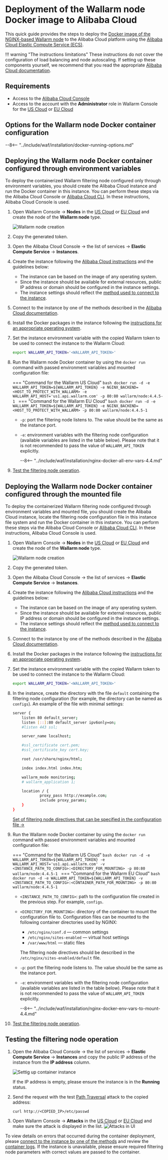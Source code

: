 [allocating-memory-guide]:          ../../../admin-en/configuration-guides/allocate-resources-for-node.md
[mount-config-instr]:               #deploying-the-wallarm-node-docker-container-configured-through-the-mounted-file
[nginx-waf-directives]:             ../../../admin-en/configure-parameters-en.md
[graylist-docs]:                    ../../../user-guides/ip-lists/graylist.md
[filtration-modes-docs]:            ../../../admin-en/configure-wallarm-mode.md
[application-configuration]:        ../../../user-guides/settings/applications.md
[node-status-docs]:                 ../../../admin-en/configure-statistics-service.md

# Deployment of the Wallarm node Docker image to Alibaba Cloud

This quick guide provides the steps to deploy the [Docker image of the NGINX-based Wallarm node](https://hub.docker.com/r/wallarm/node) to the Alibaba Cloud platform using the [Alibaba Cloud Elastic Compute Service (ECS)](https://www.alibabacloud.com/product/ecs).

!!! warning "The instructions limitations"
    These instructions do not cover the configuration of load balancing and node autoscaling. If setting up these components yourself, we recommend that you read the appropriate [Alibaba Cloud documentation](https://www.alibabacloud.com/help/product/27537.htm?spm=a2c63.m28257.a1.82.dfbf5922VNtjka).

## Requirements

* Access to the [Alibaba Cloud Console](https://account.alibabacloud.com/login/login.htm)
* Access to the account with the **Administrator** role in Wallarm Console for the [US Cloud](https://us1.my.wallarm.com/) or [EU Cloud](https://my.wallarm.com/)

## Options for the Wallarm node Docker container configuration

--8<-- "../include/waf/installation/docker-running-options.md"

## Deploying the Wallarm node Docker container configured through environment variables

To deploy the containerized Wallarm filtering node configured only through environment variables, you should create the Alibaba Cloud instance and run the Docker container in this instance. You can perform these steps via the Alibaba Cloud Console or [Alibaba Cloud CLI](https://www.alibabacloud.com/help/doc-detail/25499.htm). In these instructions, Alibaba Cloud Console is used.

1. Open Wallarm Console → **Nodes** in the [US Cloud](https://us1.my.wallarm.com/nodes) or [EU Cloud](https://my.wallarm.com/nodes) and create the node of the **Wallarm node** type.

    ![Wallarm node creation](../../../images/user-guides/nodes/create-cloud-node.png)
1. Copy the generated token.
1. Open the Alibaba Cloud Console → the list of services → **Elastic Compute Service** → **Instances**.
1. Create the instance following the [Alibaba Cloud instructions](https://www.alibabacloud.com/help/doc-detail/87190.htm?spm=a2c63.p38356.b99.137.77df24df7fJ2XX) and the guidelines below:

    * The instance can be based on the image of any operating system.
    * Since the instance should be available for external resources, public IP address or domain should be configured in the instance settings.
    * The instance settings should reflect the [method used to connect to the instance](https://www.alibabacloud.com/help/doc-detail/71529.htm?spm=a2c63.p38356.b99.143.22388e44kpTM1l).
1. Connect to the instance by one of the methods described in the [Alibaba Cloud documentation](https://www.alibabacloud.com/help/doc-detail/71529.htm?spm=a2c63.p38356.b99.143.22388e44kpTM1l).
1. Install the Docker packages in the instance following the [instructions for an appropriate operating system](https://docs.docker.com/engine/install/#server).
1. Set the instance environment variable with the copied Wallarm token to be used to connect the instance to the Wallarm Cloud:

    ```bash
    export WALLARM_API_TOKEN='<WALLARM_API_TOKEN>'
    ```
1. Run the Wallarm node Docker container by using the `docker run` command with passed environment variables and mounted configuration file:

    === "Command for the Wallarm US Cloud"
        ```bash
        docker run -d -e WALLARM_API_TOKEN=${WALLARM_API_TOKEN} -e NGINX_BACKEND=<HOST_TO_PROTECT_WITH_WALLARM> -e WALLARM_API_HOST='us1.api.wallarm.com' -p 80:80 wallarm/node:4.4.5-1
        ```
    === "Command for the Wallarm EU Cloud"
        ```bash
        docker run -d -e WALLARM_API_TOKEN=${WALLARM_API_TOKEN} -e NGINX_BACKEND=<HOST_TO_PROTECT_WITH_WALLARM> -p 80:80 wallarm/node:4.4.5-1
        ```
        
    * `-p`: port the filtering node listens to. The value should be the same as the instance port.
    * `-e`: environment variables with the filtering node configuration (available variables are listed in the table below). Please note that it is not recommended to pass the value of `WALLARM_API_TOKEN` explicitly.

        --8<-- "../include/waf/installation/nginx-docker-all-env-vars-4.4.md"
1. [Test the filtering node operation](#testing-the-filtering-node-operation).

## Deploying the Wallarm node Docker container configured through the mounted file

To deploy the containerized Wallarm filtering node configured through environment variables and mounted file, you should create the Alibaba Cloud instance, locate the filtering node configuration file in this instance file system and run the Docker container in this instance. You can perform these steps via the Alibaba Cloud Console or [Alibaba Cloud CLI](https://www.alibabacloud.com/help/doc-detail/25499.htm). In these instructions, Alibaba Cloud Console is used.

1. Open Wallarm Console → **Nodes** in the [US Cloud](https://us1.my.wallarm.com/nodes) or [EU Cloud](https://my.wallarm.com/nodes) and create the node of the **Wallarm node** type.

    ![Wallarm node creation](../../../images/user-guides/nodes/create-cloud-node.png)
1. Copy the generated token.
1. Open the Alibaba Cloud Console → the list of services → **Elastic Compute Service** → **Instances**.
1. Create the instance following the [Alibaba Cloud instructions](https://www.alibabacloud.com/help/doc-detail/87190.htm?spm=a2c63.p38356.b99.137.77df24df7fJ2XX) and the guidelines below:

    * The instance can be based on the image of any operating system.
    * Since the instance should be available for external resources, public IP address or domain should be configured in the instance settings.
    * The instance settings should reflect the [method used to connect to the instance](https://www.alibabacloud.com/help/doc-detail/71529.htm?spm=a2c63.p38356.b99.143.22388e44kpTM1l).
1. Connect to the instance by one of the methods described in the [Alibaba Cloud documentation](https://www.alibabacloud.com/help/doc-detail/71529.htm?spm=a2c63.p38356.b99.143.22388e44kpTM1l).
1. Install the Docker packages in the instance following the [instructions for an appropriate operating system](https://docs.docker.com/engine/install/#server).
1. Set the instance environment variable with the copied Wallarm token to be used to connect the instance to the Wallarm Cloud:

    ```bash
    export WALLARM_API_TOKEN='<WALLARM_API_TOKEN>'
    ```
1. In the instance, create the directory with the file `default` containing the filtering node configuration (for example, the directory can be named as `configs`). An example of the file with minimal settings:

    ```bash
    server {
        listen 80 default_server;
        listen [::]:80 default_server ipv6only=on;
        #listen 443 ssl;

        server_name localhost;

        #ssl_certificate cert.pem;
        #ssl_certificate_key cert.key;

        root /usr/share/nginx/html;

        index index.html index.htm;

        wallarm_mode monitoring;
        # wallarm_application 1;

        location / {
                proxy_pass http://example.com;
                include proxy_params;
        }
    }
    ```

    [Set of filtering node directives that can be specified in the configuration file →](../../../admin-en/configure-parameters-en.md)
1. Run the Wallarm node Docker container by using the `docker run` command with passed environment variables and mounted configuration file:

    === "Command for the Wallarm US Cloud"
        ```bash
        docker run -d -e WALLARM_API_TOKEN=${WALLARM_API_TOKEN} -e WALLARM_API_HOST='us1.api.wallarm.com' -v <INSTANCE_PATH_TO_CONFIG>:<DIRECTORY_FOR_MOUNTING> -p 80:80 wallarm/node:4.4.5-1
        ```
    === "Command for the Wallarm EU Cloud"
        ```bash
        docker run -d -e WALLARM_API_TOKEN=${WALLARM_API_TOKEN} -v <INSTANCE_PATH_TO_CONFIG>:<CONTAINER_PATH_FOR_MOUNTING> -p 80:80 wallarm/node:4.4.5-1
        ```

    * `<INSTANCE_PATH_TO_CONFIG>`: path to the configuration file created in the previous step. For example, `configs`.
    * `<DIRECTORY_FOR_MOUNTING>`: directory of the container to mount the configuration file to. Configuration files can be mounted to the following container directories used by NGINX:

        * `/etc/nginx/conf.d` — common settings
        * `/etc/nginx/sites-enabled` — virtual host settings
        * `/var/www/html` — static files

        The filtering node directives should be described in the `/etc/nginx/sites-enabled/default` file.
    
    * `-p`: port the filtering node listens to. The value should be the same as the instance port.
    * `-e`: environment variables with the filtering node configuration (available variables are listed in the table below). Please note that it is not recommended to pass the value of `WALLARM_API_TOKEN` explicitly.

        --8<-- "../include/waf/installation/nginx-docker-env-vars-to-mount-4.4.md"
1. [Test the filtering node operation](#testing-the-filtering-node-operation).

## Testing the filtering node operation

1. Open the Alibaba Cloud Console → the list of services → **Elastic Compute Service** → **Instances** and copy the public IP address of the instance from the **IP address** column.

    ![Settig up container instance](../../../images/waf-installation/alibaba-cloud/container-copy-ip.png)

    If the IP address is empty, please ensure the instance is in the **Running** status.

2. Send the request with the test [Path Traversal](../../../attacks-vulns-list.md#path-traversal) attack to the copied address:

    ```
    curl http://<COPIED_IP>/etc/passwd
    ```
3. Open Wallarm Console → **Attacks** in the [US Cloud](https://us1.my.wallarm.com/search) or [EU Cloud](https://my.wallarm.com/search) and make sure the attack is displayed in the list.
    ![Attacks in UI](../../../images/admin-guides/test-attacks-quickstart.png)

To view details on errors that occurred during the container deployment, please [connect to the instance by one of the methods](https://www.alibabacloud.com/help/doc-detail/71529.htm?spm=a2c63.p38356.b99.143.22388e44kpTM1l) and review the [container logs](../../../admin-en/configure-logging.md). If the instance is unavailable, please ensure required filtering node parameters with correct values are passed to the container.
